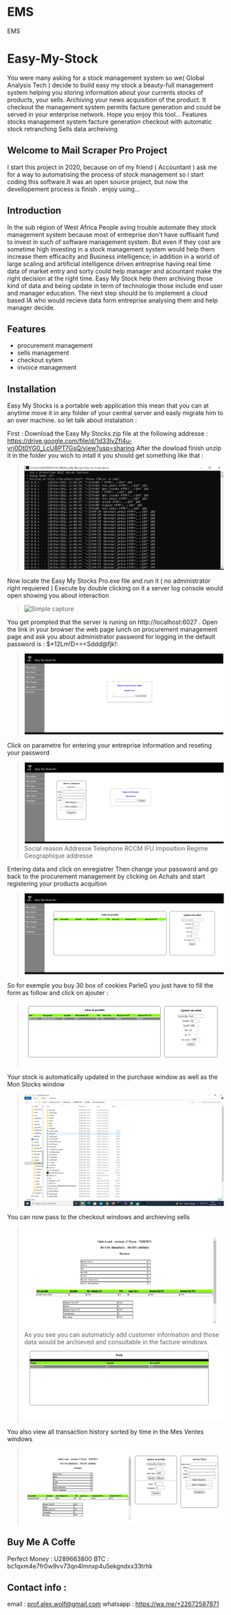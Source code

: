 # EMS
EMS

# Easy-My-Stock

  You were many asking for a stock management system so we( Global Analysis Tech ) decide to build easy my stock a beauty-full management system helping you storing information about your currents stocks of products, your sells.  Archiving your news acquisition of the product. It checkout the management system permits facture generation and could be served in your enterprise network.  Hope you enjoy this tool...  Features stocks management system facture generation checkout with automatic stock retranching Sells data archeiving

## Welcome to Mail Scraper Pro Project

  I start this project in 2020, because on of my friend ( Accountant ) ask me for a way to automatising the process of stock management so i start coding this software.It was an open source project, but now the devellopement process is finish . enjoy using...

## Introduction

  In the sub région of West Africa People aving trouble automate they stock management system because most of entreprise don't have suffisant fund to invest in such of software management system. But even if they cost are sometime high investing in a stock management system would help them increase them efficacity and Business intelligence; in addition in a world of large scaling and artificial intelligence driven entreprise having real time data of market entry and sorty could help manager and acountant make the right decision at the right time. Easy My Stock help them archiving those kind of data and being update in term of technologie those include end user and manager education. The next step should be to implement a cloud based IA who would recieve data form entreprise analysing them and help manager decide.

## Features

- procurement management
- sells management
- checkout sytem
- invoice management

## Installation

  Easy My Stocks is a portable web application this mean that you can at anytime move it in any folder of your central server and easly migrate him to an over machine.
so let talk about instalation :

First : Download the Easy My Stocks.zip file at the following addresse : https://drive.google.com/file/d/1d33IvZfl4u-vrj0Dt0YG0_LcU8PT7GsQ/view?usp=sharing
  After the dowload finish unzip it in the folder you wich to intall it you should get something like that :
  > ![Simple capture](wiki_1.PNG)

Now locate the Easy My Stocks Pro.exe file and run it ( no administrator right requiered )
  Execute by double clicking on it a server log console would open showing you about interaction 
  > ![Simple capture](wiki_2.PNG)
  
You get prompted that the server is runing on http://localhost:6027 . Open the link in your browser the web page lunch on procurement management page and ask you about administrator password for logging in the default password is : $*12Lm!D==<Sddd@fjk!:
 > ![Simple capture](wikimage/esay_s1.PNG)

Click on parametre for entering your entreprise information and reseting your password 
> ![Simple capture](wikimage/esay_s7.PNG)
> Social reason
> Addresse
> Telephone
> RCCM
> IFU
> Imposition Regime
> Geographique addresse

Entering data and click on enregistrer
Then change your password and go back to the procurement management by clicking on Achats and start registering your products acquition
> ![Simple capture](wikimage/esay_s2.PNG)

So for exemple you buy 30 box of cookies ParleG you just have to fill the form as follow and click on ajouter :
> ![Simple capture](https://github.com//PX374/Easy-My-Stock/blob/main/Nouvel%20Achat.PNG?raw=true)

Your stock is automatically updated in the purchase window as well as the Mon Stocks window
> ![Simple capture](stock%20update.PNG)

You can now pass to the checkout windows and archieving sells
> ![Simple capture](facture.PNG)
> As you see you can automaticly add customer information and those data would be archieved and consultable in the facture windows
> ![Simple capture](facture2.PNG)

You also view all transaction history sorted by time in the Mes Ventes windows
> ![Simple capture](Transaction.PNG)

## Buy Me A Coffe
Perfect Money : U289663800
BTC : bc1qxm4e7fr0w9vv73qn4lmnxp4u5ekgndxx33trhk

## Contact info :
email : prof.alex.wolf@gmail.com 
whatsapp : https://wa.me/+22672587871
